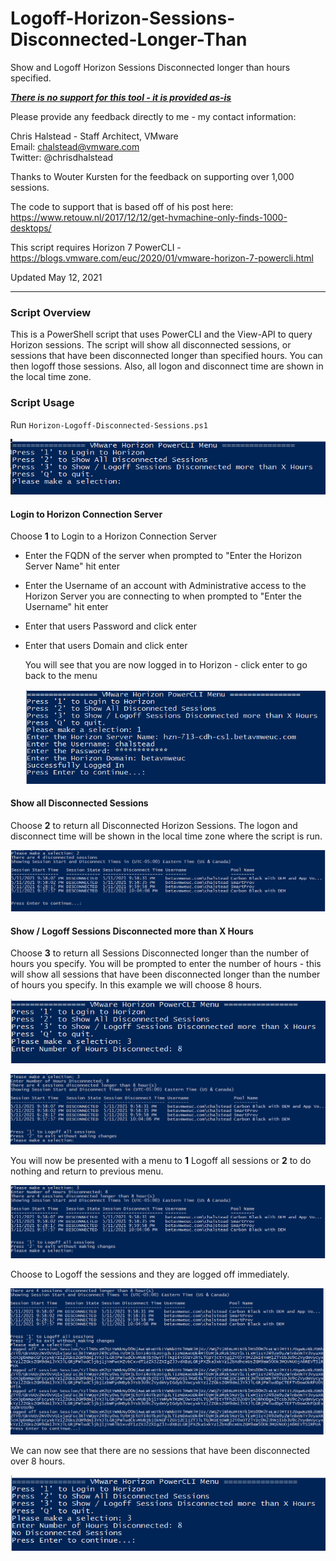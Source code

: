 # Logoff-Horizon-Sessions-Disconnected-Longer-Than
Show and Logoff Horizon Sessions Disconnected longer than hours specified.

***<u>There is no support for this tool - it is provided as-is</u>***

Please provide any feedback directly to me - my contact information: 

Chris Halstead - Staff Architect, VMware  
Email: chalstead@vmware.com  
Twitter: @chrisdhalstead  <br />

Thanks to Wouter Kursten for the feedback on supporting over 1,000 sessions.  <br/>

The code to support that is based off of his post here:  https://www.retouw.nl/2017/12/12/get-hvmachine-only-finds-1000-desktops/ <br/>

 This script requires Horizon 7 PowerCLI - https://blogs.vmware.com/euc/2020/01/vmware-horizon-7-powercli.html <br/>

Updated May 12, 2021<br />

------

### Script Overview

This is a PowerShell script that uses PowerCLI and the View-API to query Horizon sessions.  The script will show all disconnected sessions, or sessions that have been disconnected longer than specified hours.  You can then logoff those sessions.  Also, all logon and disconnect time are shown in the local time zone.

### Script Usage

Run `Horizon-Logoff-Disconnected-Sessions.ps1` 


   ![Menu](https://github.com/chrisdhalstead/logoff-horizon-sessions-disconnected-longer-than/blob/main/Images/mainmenu.PNG)

   #### Login to Horizon Connection Server

Choose **1** to Login to a Horizon Connection Server 

- Enter the FQDN of the server when prompted to "Enter the Horizon Server Name" hit enter

- Enter the Username of an account with Administrative access to the Horizon Server you are connecting to when prompted to "Enter the Username" hit enter

- Enter that users Password and click enter

- Enter that users Domain and click enter

  You will see that you are now logged in to Horizon - click enter to go back to the menu

   ![Login](https://github.com/chrisdhalstead/logoff-horizon-sessions-disconnected-longer-than/blob/main/Images/Login.PNG)

#### Show all Disconnected Sessions

Choose **2** to return all Disconnected Horizon Sessions.  The logon and disconnect time will be shown in the local time zone where the script is run.

   ![Sessions](https://github.com/chrisdhalstead/logoff-horizon-sessions-disconnected-longer-than/blob/main/Images/disconnected.PNG)

#### Show / Logoff Sessions Disconnected more than X Hours

Choose **3** to return all Sessions Disconnected longer than the number of hours you specify.  You will be prompted to enter the number of hours - this will show all sessions that have been disconnected longer than the number of hours you specify.  In this example we will choose 8 hours.

   ![Sessions](https://github.com/chrisdhalstead/logoff-horizon-sessions-disconnected-longer-than/blob/main/Images/disconnectedhours.PNG)

   ![Sessions](https://github.com/chrisdhalstead/logoff-horizon-sessions-disconnected-longer-than/blob/main/Images/disconnectedsessions.PNG)

You will now be presented with a menu to **1** Logoff all sessions or **2** to do nothing and return to previous menu.

   ![Sessions](https://github.com/chrisdhalstead/logoff-horizon-sessions-disconnected-longer-than/blob/main/Images/disc_menu.PNG)

Choose to Logoff the sessions and they are logged off immediately.

   ![Sessions](https://github.com/chrisdhalstead/logoff-horizon-sessions-disconnected-longer-than/blob/main/Images/logoff.PNG)

We can now see that there are no sessions that have been disconnected over 8 hours.

   ![Sessions](https://github.com/chrisdhalstead/logoff-horizon-sessions-disconnected-longer-than/blob/main/Images/no_disc.PNG)
